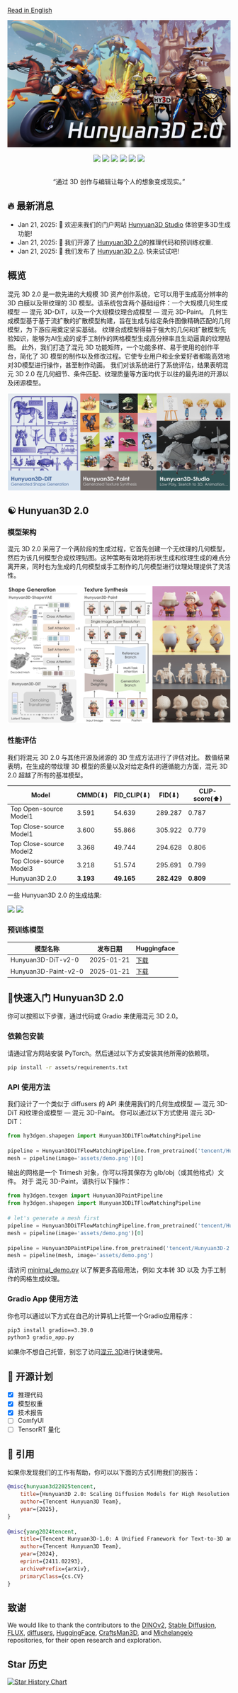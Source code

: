 [Read in English](README.md)

<p align="center">
  <img src="./assets/images/teaser.jpg">

</p>

<div align="center">
  <a href=https://3d.hunyuan.tencent.com target="_blank"><img src=https://img.shields.io/badge/Official%20Site-black.svg?logo=homepage height=22px></a>
  <a href=https://huggingface.co/spaces/tencent/Hunyuan3D-2  target="_blank"><img src=https://img.shields.io/badge/%F0%9F%A4%97%20Demo-276cb4.svg height=22px></a>
  <a href=https://huggingface.co/tencent/Hunyuan3D-2 target="_blank"><img src=https://img.shields.io/badge/%F0%9F%A4%97%20Models-d96902.svg height=22px></a>
  <a href=https://3d-models.hunyuan.tencent.com/ target="_blank"><img src= https://img.shields.io/badge/Page-bb8a2e.svg?logo=github height=22px></a>
  <a href=https://discord.gg/GuaWYwzKbX target="_blank"><img src= https://img.shields.io/badge/Discord-white.svg?logo=discord height=22px></a>
  <a href=https://github.com/Tencent/Hunyuan3D-2/blob/main/assets/report/Tencent_Hunyuan3D_2_0.pdf target="_blank"><img src=https://img.shields.io/badge/Report-b5212f.svg?logo=arxiv height=22px></a>
</div>

<br>
<p align="center">
“通过 3D 创作与编辑让每个人的想象变成现实。”
</p>

## 🔥 最新消息
- Jan 21, 2025: 💬 欢迎来我们的门户网站 [Hunyuan3D Studio](https://3d.hunyuan.tencent.com) 体验更多3D生成功能!
- Jan 21, 2025: 💬 我们开源了 [Hunyuan3D 2.0](https://huggingface.co/tencent/Hunyuan3D-2)的推理代码和预训练权重.
- Jan 21, 2025: 💬 我们发布了 [Hunyuan3D 2.0](https://huggingface.co/spaces/tencent/Hunyuan3D-2). 快来试试吧!

## 概览

混元 3D 2.0 是一款先进的大规模 3D 资产创作系统，它可以用于生成高分辨率的 3D 白膜以及带纹理的 3D
模型。该系统包含两个基础组件：一个大规模几何生成模型 — 混元 3D-DiT，以及一个大规模纹理合成模型 — 混元 3D-Paint。
几何生成模型基于基于流扩散的扩散模型构建，旨在生成与给定条件图像精确匹配的几何模型，为下游应用奠定坚实基础。
纹理合成模型得益于强大的几何和扩散模型先验知识，能够为AI生成的或手工制作的网格模型生成高分辨率且生动逼真的纹理贴图。
此外，我们打造了混元 3D 功能矩阵，一个功能多样、易于使用的创作平台，简化了 3D 模型的制作以及修改过程。它使专业用户和业余爱好者都能高效地对3D模型进行操作，甚至制作动画。
我们对该系统进行了系统评估，结果表明混元 3D 2.0 在几何细节、条件匹配、纹理质量等方面均优于以往的最先进的开源以及闭源模型。

<p align="center">
  <img src="assets/images/system.jpg">
</p>

## ☯️ **Hunyuan3D 2.0**

### 模型架构

混元 3D 2.0 采用了一个两阶段的生成过程，它首先创建一个无纹理的几何模型，然后为该几何模型合成纹理贴图。这种策略有效地将形状生成和纹理生成的难点分离开来，同时也为生成的几何模型或手工制作的几何模型进行纹理处理提供了灵活性。

<p align="left">
  <img src="assets/images/arch.jpg">
</p>

### 性能评估

我们将混元 3D 2.0 与其他开源及闭源的 3D 生成方法进行了评估对比。
数值结果表明，在生成的带纹理 3D 模型的质量以及对给定条件的遵循能力方面，混元 3D 2.0 超越了所有的基准模型。

| Model                   | CMMD(⬇)   | FID_CLIP(⬇) | FID(⬇)      | CLIP-score(⬆) |
|-------------------------|-----------|-------------|-------------|---------------|
| Top Open-source Model1  | 3.591     | 54.639      | 289.287     | 0.787         |
| Top Close-source Model1 | 3.600     | 55.866      | 305.922     | 0.779         |
| Top Close-source Model2 | 3.368     | 49.744      | 294.628     | 0.806         |
| Top Close-source Model3 | 3.218     | 51.574      | 295.691     | 0.799         |
| Hunyuan3D 2.0           | **3.193** | **49.165**  | **282.429** | **0.809**     |

一些 Hunyuan3D 2.0 的生成结果:
<p align="left">
  <img src="assets/images/e2e-1.gif"  height=300>
  <img src="assets/images/e2e-2.gif"  height=300>
</p>

### 预训练模型

| 模型名称                 | 发布日期       | Huggingface                                     |
|----------------------|------------|--------------------------------------------------| 
| Hunyuan3D-DiT-v2-0   | 2025-01-21 | [下载](https://huggingface.co/tencent/Hunyuan3D-2) |
| Hunyuan3D-Paint-v2-0 | 2025-01-21 | [下载](https://huggingface.co/tencent/Hunyuan3D-2) |

## 🤗快速入门 Hunyuan3D 2.0

你可以按照以下步骤，通过代码或 Gradio 来使用混元 3D 2.0。

### 依赖包安装

请通过官方网站安装 PyTorch。然后通过以下方式安装其他所需的依赖项。

```bash
pip install -r assets/requirements.txt
```

### API 使用方法

我们设计了一个类似于 diffusers 的 API 来使用我们的几何生成模型 — 混元 3D-DiT 和纹理合成模型 — 混元 3D-Paint。
你可以通过以下方式使用 混元 3D-DiT：

```python
from hy3dgen.shapegen import Hunyuan3DDiTFlowMatchingPipeline

pipeline = Hunyuan3DDiTFlowMatchingPipeline.from_pretrained('tencent/Hunyuan3D-2')
mesh = pipeline(image='assets/demo.png')[0]
```

输出的网格是一个 Trimesh 对象，你可以将其保存为 glb/obj（或其他格式）文件。
对于 混元 3D-Paint，请执行以下操作：

```python
from hy3dgen.texgen import Hunyuan3DPaintPipeline
from hy3dgen.shapegen import Hunyuan3DDiTFlowMatchingPipeline

# let's generate a mesh first
pipeline = Hunyuan3DDiTFlowMatchingPipeline.from_pretrained('tencent/Hunyuan3D-2')
mesh = pipeline(image='assets/demo.png')[0]

pipeline = Hunyuan3DPaintPipeline.from_pretrained('tencent/Hunyuan3D-2')
mesh = pipeline(mesh, image='assets/demo.png')
```

请访问 [minimal_demo.py](minimal_demo.py) 以了解更多高级用法，例如 文本转 3D 以及 为手工制作的网格生成纹理。

### Gradio App 使用方法

你也可以通过以下方式在自己的计算机上托管一个Gradio应用程序：

```bash
pip3 install gradio==3.39.0
python3 gradio_app.py
```

如果你不想自己托管，别忘了访问[混元 3D](https://3d.hunyuan.tencent.com)进行快速使用。

## 📑 开源计划

- [x] 推理代码
- [x] 模型权重
- [x] 技术报告
- [ ] ComfyUI
- [ ] TensorRT 量化

## 🔗 引用

如果你发现我们的工作有帮助，你可以以下面的方式引用我们的报告：

```bibtex
@misc{hunyuan3d22025tencent,
    title={Hunyuan3D 2.0: Scaling Diffusion Models for High Resolution Textured 3D Assets Generation},
    author={Tencent Hunyuan3D Team},
    year={2025},
}

@misc{yang2024tencent,
    title={Tencent Hunyuan3D-1.0: A Unified Framework for Text-to-3D and Image-to-3D Generation},
    author={Tencent Hunyuan3D Team},
    year={2024},
    eprint={2411.02293},
    archivePrefix={arXiv},
    primaryClass={cs.CV}
}
```

## 致谢

We would like to thank the contributors to
the [DINOv2](https://github.com/facebookresearch/dinov2), [Stable Diffusion](https://github.com/Stability-AI/stablediffusion), [FLUX](https://github.com/black-forest-labs/flux), [diffusers](https://github.com/huggingface/diffusers), [HuggingFace](https://huggingface.co), [CraftsMan3D](https://github.com/wyysf-98/CraftsMan3D), and [Michelangelo](https://github.com/NeuralCarver/Michelangelo/tree/main) repositories, for their open research and exploration.

## Star 历史

<a href="https://star-history.com/#Tencent/Hunyuan3D-2&Date">
 <picture>
   <source media="(prefers-color-scheme: dark)" srcset="https://api.star-history.com/svg?repos=Tencent/Hunyuan3D-2&type=Date&theme=dark" />
   <source media="(prefers-color-scheme: light)" srcset="https://api.star-history.com/svg?repos=Tencent/Hunyuan3D-2&type=Date" />
   <img alt="Star History Chart" src="https://api.star-history.com/svg?repos=Tencent/Hunyuan3D-2&type=Date" />
 </picture>
</a>
